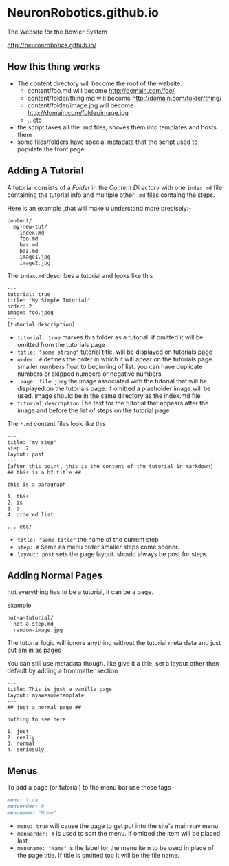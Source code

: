 NeuronRobotics.github.io
========================

The Website for the Bowler System

http://neuronrobotics.github.io/

## How this thing works ##
* The content directory will become the root of the website.
  - content/foo.md will become http://domain.com/foo/
  - content/folder/thing.md will become http://domain.com/folder/thing/
  - content/folder/image.jpg will become http://domain.com/folder/image.jpg
  - ...etc
* the script takes all the .md files, shoves them into templates and hosts them
* some files/folders have special metadata that the script used to populate the front page

## Adding A Tutorial ##
A tutorial consists of a *Folder* in the *Content Directory* with one `index.md` file containing the tutorial info and multiple other `.md` files containg the steps.

Here is an example ,that will make u understand more precisely:-
```
content/
  my-new-tut/
    index.md
    foo.md
    bar.md
    baz.md
    image1.jpg
    image2.jpg
```

The `index.md` describes a tutorial and looks like this
```
---
tutorial: true
title: "My Simple Tutorial"
order: 2
image: foo.jpeg
---
[tutorial description]
```
* `tutorial: true` markes this folder as a tutorial. if omitted it will be omitted from the tutorials page
* `title: "some string"` tutorial title. will be displayed on tutorials page
* `order: #` defines the order in which it will apear on the tutorials page. smaller numbers float to beginning of list. you can have duplicate numbers or skipped numbers or negative numbers.
* `image: file.jpeg` the image associated with the tutorial that will be displayed on the tutorials page. if omitted a plaeholder image will be used. image should be in the same directory as the index.md file
* `tutorial description` The text for the tutorial that appears after the image and before the list of steps on the tutorial page


The `*.md` content files look like this

```
---
title: "my step"
step: 2
layout: post
---
[after this point, this is the content of the tutorial in markdown]
## this is a h2 title ##

this is a paragraph

1. this
2. is
3. a
4. ordered list

... etc/

```

* `title: "some title"` the name of the current step
* `step: #` Same as menu order smaller steps come sooner.
* `layout: post` sets the page layout. should always be post for steps.

## Adding Normal Pages ##
not everything has to be a tutorial, it can be a page.

example
```
not-a-tutorial/
  not-a-step.md
  random-image.jpg
```

The tutorial logic will ignore anything without the tutorial meta data and just put em in as pages

You can still use metadata though. like give it a title, set a layout other then default by adding a frontmatter section

```
---
title: This is just a vanilla page
layout: myawesometemplate
---
## just a normal page ##

nothing to see here

1. just
2. really
3. normal
4. seriosuly
```

## Menus ##

To add a page (or tutorial) to the menu bar use these tags
``` markdown
menu: true
menuorder: 0
menuname: "Home"
```
* `menu: true` will cause the page to get put into the site's main nav menu
* `menuorder: #` is used to sort the menu. if omitted the item will be placed last
* `menuname: "Name"` is the label for the menu item to be used in place of the page title. If title is omitted too it will be the file name.



